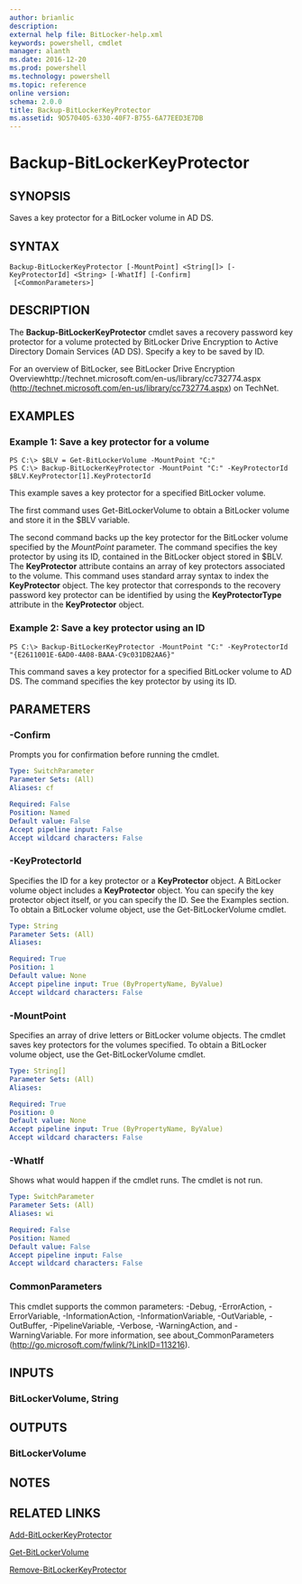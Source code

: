 ```yaml
---
author: brianlic
description: 
external help file: BitLocker-help.xml
keywords: powershell, cmdlet
manager: alanth
ms.date: 2016-12-20
ms.prod: powershell
ms.technology: powershell
ms.topic: reference
online version: 
schema: 2.0.0
title: Backup-BitLockerKeyProtector
ms.assetid: 9D570405-6330-40F7-B755-6A77EED3E7DB
---
```


# Backup-BitLockerKeyProtector

## SYNOPSIS
Saves a key protector for a BitLocker volume in AD DS.

## SYNTAX

```
Backup-BitLockerKeyProtector [-MountPoint] <String[]> [-KeyProtectorId] <String> [-WhatIf] [-Confirm]
 [<CommonParameters>]
```

## DESCRIPTION
The **Backup-BitLockerKeyProtector** cmdlet saves a recovery password key protector for a volume protected by BitLocker Drive Encryption to Active Directory Domain Services (AD DS).
Specify a key to be saved by ID.

For an overview of BitLocker, see BitLocker Drive Encryption Overviewhttp://technet.microsoft.com/en-us/library/cc732774.aspx (http://technet.microsoft.com/en-us/library/cc732774.aspx) on TechNet.

## EXAMPLES

### Example 1: Save a key protector for a volume
```
PS C:\> $BLV = Get-BitLockerVolume -MountPoint "C:"
PS C:\> Backup-BitLockerKeyProtector -MountPoint "C:" -KeyProtectorId $BLV.KeyProtector[1].KeyProtectorId
```

This example saves a key protector for a specified BitLocker volume.

The first command uses Get-BitLockerVolume to obtain a BitLocker volume and store it in the $BLV variable.

The second command backs up the key protector for the BitLocker volume specified by the *MountPoint* parameter.
The command specifies the key protector by using its ID, contained in the BitLocker object stored in $BLV.
The **KeyProtector** attribute contains an array of key protectors associated to the volume.
This command uses standard array syntax to index the **KeyProtector** object.
The key protector that corresponds to the recovery password key protector can be identified by using the **KeyProtectorType** attribute in the **KeyProtector** object.

### Example 2: Save a key protector using an ID
```
PS C:\> Backup-BitLockerKeyProtector -MountPoint "C:" -KeyProtectorId "{E2611001E-6AD0-4A08-BAAA-C9c031DB2AA6}"
```

This command saves a key protector for a specified BitLocker volume to AD DS.
The command specifies the key protector by using its ID.

## PARAMETERS

### -Confirm
Prompts you for confirmation before running the cmdlet.

```yaml
Type: SwitchParameter
Parameter Sets: (All)
Aliases: cf

Required: False
Position: Named
Default value: False
Accept pipeline input: False
Accept wildcard characters: False
```

### -KeyProtectorId
Specifies the ID for a key protector or a **KeyProtector** object.
A BitLocker volume object includes a **KeyProtector** object.
You can specify the key protector object itself, or you can specify the ID.
See the Examples section.
To obtain a BitLocker volume object, use the Get-BitLockerVolume cmdlet.

```yaml
Type: String
Parameter Sets: (All)
Aliases: 

Required: True
Position: 1
Default value: None
Accept pipeline input: True (ByPropertyName, ByValue)
Accept wildcard characters: False
```

### -MountPoint
Specifies an array of drive letters or BitLocker volume objects.
The cmdlet saves key protectors for the volumes specified.
To obtain a BitLocker volume object, use the Get-BitLockerVolume cmdlet.

```yaml
Type: String[]
Parameter Sets: (All)
Aliases: 

Required: True
Position: 0
Default value: None
Accept pipeline input: True (ByPropertyName, ByValue)
Accept wildcard characters: False
```

### -WhatIf
Shows what would happen if the cmdlet runs.
The cmdlet is not run.

```yaml
Type: SwitchParameter
Parameter Sets: (All)
Aliases: wi

Required: False
Position: Named
Default value: False
Accept pipeline input: False
Accept wildcard characters: False
```

### CommonParameters
This cmdlet supports the common parameters: -Debug, -ErrorAction, -ErrorVariable, -InformationAction, -InformationVariable, -OutVariable, -OutBuffer, -PipelineVariable, -Verbose, -WarningAction, and -WarningVariable. For more information, see about_CommonParameters (http://go.microsoft.com/fwlink/?LinkID=113216).

## INPUTS

### BitLockerVolume, String

## OUTPUTS

### BitLockerVolume

## NOTES

## RELATED LINKS

[Add-BitLockerKeyProtector](./Add-BitLockerKeyProtector.md)

[Get-BitLockerVolume](./Get-BitLockerVolume.md)

[Remove-BitLockerKeyProtector](./Remove-BitLockerKeyProtector.md)

